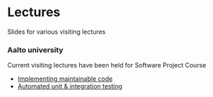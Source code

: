 # Lectures
Slides for various visiting lectures

### Aalto university
Current visiting lectures have been held for Software Project Course
* [Implementing maintainable code](aalto-softwareprojectcourse-2020/Implementing%20maintainable%20software.pdf)
* [Automated unit & integration testing](aalto-softwareprojectcourse-2020/Automated%20unit%20&%20integration%20testing.pdf) 
